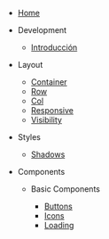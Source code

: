 - [Home](/docs/home.md)

- Development

  - [Introducción](/docs/intro.md)

- Layout

    - [Container](/docs/layout/container.md)
    - [Row](/Row/Row.md)
    - [Col](/Col/Col.md)
    - [Responsive](/docs/layout/responsive.md)
    - [Visibility](/docs/layout/visibility.md)

- Styles

    - [Shadows](/docs/styles/shadows.md)

- Components

  - Basic Components

    - [Buttons](/Button/Button.md)
    - [Icons](/Icons/Icon.md)
    - [Loading](/Loading/Loading.md)
